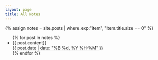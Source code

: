 ```yaml
---
layout: page
title: All Notes
---
```


{% assign notes = site.posts | where_exp:"item", "item.title.size == 0" %}

<ul>
	{% for post in notes %}
	<li>
		<article class="h-entry">
			<div class="post-content e-content p-content">
				{{ post.content}}
			</div>
			<a class="u-bridgy-fed" href="https://fed.brid.gy/" hidden="from-humans"></a>
			<a class="u-url dt-published" href="{{ post.url }}">{{ post.date | date: "%B %d, %Y %H:%M" }}</a>
		</article>
	</li>
	{% endfor %}
</ul>

